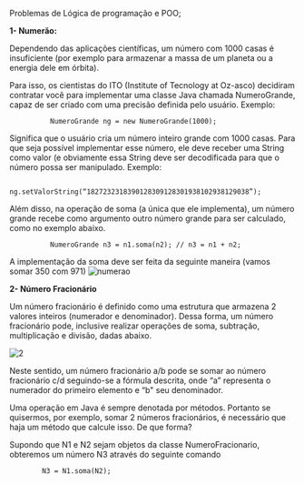 Problemas de Lógica de programação e POO;

**1- Numerão:**

Dependendo das aplicações científicas, um número com 1000 casas é insuficiente (por
exemplo para armazenar a massa de um planeta ou a energia dele em órbita).

Para isso, os cientistas do ITO (Institute of Tecnology at Oz-asco) decidiram contratar
você para implementar uma classe Java chamada NumeroGrande, capaz de ser criado
com uma precisão definida pelo usuário. Exemplo:

              NumeroGrande ng = new NumeroGrande(1000);

Significa que o usuário cria um número inteiro grande com 1000 casas.
Para que seja possível implementar esse número, ele deve receber uma String como
valor (e obviamente essa String deve ser decodificada para que o número possa ser
manipulado. Exemplo:

              ng.setValorString(“1827232318390128309128301938102938129038”);

Além disso, na operação de soma (a única que ele implementa), um número grande
recebe como argumento outro número grande para ser calculado, como no exemplo
abaixo.

              NumeroGrande n3 = n1.soma(n2); // n3 = n1 + n2;

A implementação da soma deve ser feita da seguinte maneira (vamos somar 350 com
971)
![numerao](https://github.com/user-attachments/assets/dc205c78-39d3-4084-bbf2-fd7ab775690e)

**2- Número Fracionário**

Um número fracionário é definido como uma estrutura que armazena 2 valores inteiros
(numerador e denominador). Dessa forma, um número fracionário pode, inclusive realizar
operações de soma, subtração, multiplicação e divisão, dadas abaixo.

![2](https://github.com/user-attachments/assets/1f05ea60-509d-47c9-b55b-d7eaa6ffbec7)

Neste sentido, um número fracionário a/b pode se somar ao número fracionário c/d
seguindo-se a fórmula descrita, onde “a” representa o numerador do primeiro elemento
e “b" seu denominador.

Uma operação em Java é sempre denotada por métodos. Portanto se quisermos, por
exemplo, somar 2 números fracionários, é necessário que haja um método que calcule
isso. De que forma?

Supondo que N1 e N2 sejam objetos da classe NumeroFracionario, obteremos um
número N3 através do seguinte comando

            N3 = N1.soma(N2);
